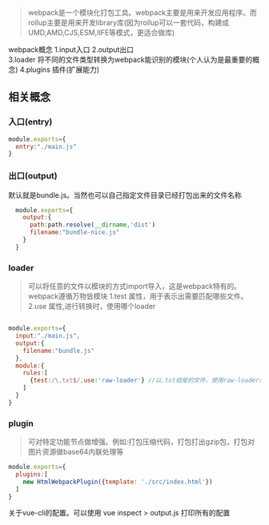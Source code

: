 > webpack是一个模块化打包工具。webpack主要是用来开发应用程序。而rollup主要是用来开发library库(因为rollup可以一套代码，构建成UMD,AMD,CJS,ESM,IIFE等模式，更适合做库)

webpack概念
1.input入口 
2.output出口  
3.loader   将不同的文件类型转换为webpack能识别的模块(个人认为是最重要的概念)
4.plugins  插件(扩展能力)

## 相关概念
### 入口(entry)
```js
module.exports={
  entry:"./main.js"
}
```

### 出口(output)
默认就是bundle.js。当然也可以自己指定文件目录已经打包出来的文件名称
```js
  module.exports={
    output:{
      path:path.resolve(__dirname,'dist')
      filename:"bundle-nice.js"
    }
  }

```

### loader
> 可以将任意的文件以模块的方式import导入，这是webpack特有的。webpack遵循万物皆模块
1.test 属性，用于表示出需要匹配哪些文件。
2.use 属性,进行转换时，使用哪个loader
```js

module.exports={
  input:"./main.js",
  output:{
    filename:"bundle.js"
  },
  module:{
    rules:[
      {test:/\.txt$/,use:'raw-loader'} //以.txt结尾的文件，使用raw-loader解析
    ]
  }
}
```

### plugin
> 可对特定功能节点做增强。例如:打包压缩代码，打包打出gzip包，打包对图片资源做base64内联处理等
```js
module.exports={
  plugins:[
    new HtmlWebpackPlugin({template: './src/index.html'})
  ]
}
```


关于vue-cli的配置。可以使用 vue inspect > output.js 打印所有的配置